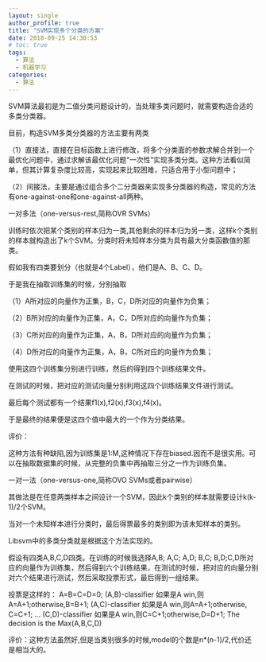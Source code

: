 ```yaml
---
layout: single
author_profile: true
title: "SVM实现多个分类的方案"
date: 2018-09-25 14:30:53
# toc: true
tags:
  - 算法
  - 机器学习
categories:
  - 算法
---
```


SVM算法最初是为二值分类问题设计的，当处理多类问题时，就需要构造合适的多类分类器。

目前，构造SVM多类分类器的方法主要有两类

（1）直接法，直接在目标函数上进行修改，将多个分类面的参数求解合并到一个最优化问题中，通过求解该最优化问题“一次性”实现多类分类。这种方法看似简单，但其计算复杂度比较高，实现起来比较困难，只适合用于小型问题中；

（2）间接法，主要是通过组合多个二分类器来实现多分类器的构造，常见的方法有one-against-one和one-against-all两种。

一对多法（one-versus-rest,简称OVR SVMs）

训练时依次把某个类别的样本归为一类,其他剩余的样本归为另一类，这样k个类别的样本就构造出了k个SVM。分类时将未知样本分类为具有最大分类函数值的那类。

假如我有四类要划分（也就是4个Label），他们是A、B、C、D。

于是我在抽取训练集的时候，分别抽取

（1）A所对应的向量作为正集，B，C，D所对应的向量作为负集；

（2）B所对应的向量作为正集，A，C，D所对应的向量作为负集；

（3）C所对应的向量作为正集，A，B，D所对应的向量作为负集；

（4）D所对应的向量作为正集，A，B，C所对应的向量作为负集；

使用这四个训练集分别进行训练，然后的得到四个训练结果文件。

在测试的时候，把对应的测试向量分别利用这四个训练结果文件进行测试。

最后每个测试都有一个结果f1(x),f2(x),f3(x),f4(x)。

于是最终的结果便是这四个值中最大的一个作为分类结果。

评价：

这种方法有种缺陷,因为训练集是1:M,这种情况下存在biased.因而不是很实用。可以在抽取数据集的时候，从完整的负集中再抽取三分之一作为训练负集。

一对一法（one-versus-one,简称OVO SVMs或者pairwise）

其做法是在任意两类样本之间设计一个SVM，因此k个类别的样本就需要设计k(k-1)/2个SVM。

当对一个未知样本进行分类时，最后得票最多的类别即为该未知样本的类别。

Libsvm中的多类分类就是根据这个方法实现的。

假设有四类A,B,C,D四类。在训练的时候我选择A,B; A,C; A,D; B,C; B,D;C,D所对应的向量作为训练集，然后得到六个训练结果，在测试的时候，把对应的向量分别对六个结果进行测试，然后采取投票形式，最后得到一组结果。

投票是这样的：
A=B=C=D=0;
(A,B)-classifier 如果是A win,则A=A+1;otherwise,B=B+1;
(A,C)-classifier 如果是A win,则A=A+1;otherwise, C=C+1;
...
(C,D)-classifier 如果是A win,则C=C+1;otherwise,D=D+1;
The decision is the Max(A,B,C,D)

评价：这种方法虽然好,但是当类别很多的时候,model的个数是n*(n-1)/2,代价还是相当大的。